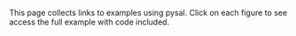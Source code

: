 

This page collects links to examples using pysal. Click on each figure to see
access the full example with code included.
